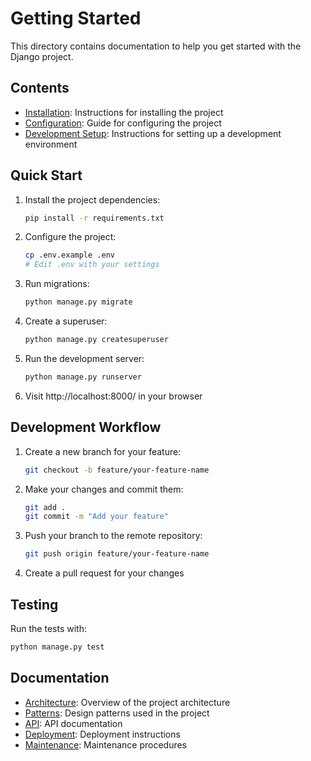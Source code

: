 # Getting Started

This directory contains documentation to help you get started with the Django project.

## Contents

- [Installation](./installation.md): Instructions for installing the project
- [Configuration](./configuration.md): Guide for configuring the project
- [Development Setup](./development-setup.md): Instructions for setting up a development environment

## Quick Start

1. Install the project dependencies:
   ```bash
   pip install -r requirements.txt
   ```

2. Configure the project:
   ```bash
   cp .env.example .env
   # Edit .env with your settings
   ```

3. Run migrations:
   ```bash
   python manage.py migrate
   ```

4. Create a superuser:
   ```bash
   python manage.py createsuperuser
   ```

5. Run the development server:
   ```bash
   python manage.py runserver
   ```

6. Visit http://localhost:8000/ in your browser

## Development Workflow

1. Create a new branch for your feature:
   ```bash
   git checkout -b feature/your-feature-name
   ```

2. Make your changes and commit them:
   ```bash
   git add .
   git commit -m "Add your feature"
   ```

3. Push your branch to the remote repository:
   ```bash
   git push origin feature/your-feature-name
   ```

4. Create a pull request for your changes

## Testing

Run the tests with:
```bash
python manage.py test
```

## Documentation

- [Architecture](../architecture/README.md): Overview of the project architecture
- [Patterns](../patterns/README.md): Design patterns used in the project
- [API](../api/README.md): API documentation
- [Deployment](../deployment/README.md): Deployment instructions
- [Maintenance](../maintenance/README.md): Maintenance procedures 